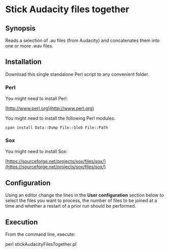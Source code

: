 # Stick Audacity files together

## Synopsis

Reads a selection of .au files (from Audacity) and concatenates them into one
or more .wav files.

## Installation

Download this single standalone Perl script to any convenient folder.

### Perl

You might need to install Perl:

[http://www.perl.org](http://www.perl.org)

You might need to install the following Perl modules:

    cpan install Data::Dump File::Glob File::Path

### Sox

You might need to install Sox:

[https://sourceforge.net/projects/sox/files/sox/](https://sourceforge.net/projects/sox/files/sox/)

## Configuration

Using an editor change the lines in the **User configuration** section below to
select the files you want to process, the number of files to be joined at a
time and whether a restart of a prior run should be performed.

## Execution

From the command line, execute:

perl stickAudacityFilesTogether.pl
